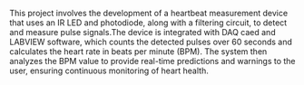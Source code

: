 This project involves the development of a heartbeat measurement device that uses an IR LED and photodiode, along with a filtering circuit, to detect and measure pulse signals.The device is integrated with DAQ caed and LABVIEW software, which counts the detected pulses over 60 seconds and calculates the heart rate in beats per minute (BPM). The system then analyzes the BPM value to provide real-time predictions and warnings to the user, ensuring continuous monitoring of heart health.
